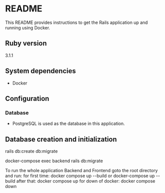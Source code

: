 # README

This README provides instructions to get the Rails application up and running using Docker.

## Ruby version
3.1.1

## System dependencies
- Docker

## Configuration

### Database
- PostgreSQL is used as the database in this application.

## Database creation and initialization
rails db:create db:migrate
<!-- OR -->
<!-- while running docker compose up in separate terminal within same directory -->
docker-compose exec backend rails db:migrate 

To run the whole application Backend and Frontend goto the root directory and run:
for first time: docker compose up --build or docker-compose up --build
after that: docker compose up
for down of docker: docker compose down
